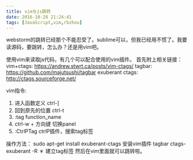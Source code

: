 ```yaml
---
title: vim与js跳转
date: 2016-10-28 21:24:41
tags: [JavaScript,vim,rbzhou]
---
```


webstorm的跳转已经那个不能忍受了。sublime可以，但我已经用不惯了。我要读源码，要跳转，怎么办？还是用vim吧。

使用vim来读取js代码，有几个可以配合使用的vim插件。
首先附上相关链接：
vim+ctags: https://andrew.stwrt.ca/posts/vim-ctags/
tagbar: https://github.com/majutsushi/tagbar
exuberant ctags: http://ctags.sourceforge.net/

<!-- more -->
vim指令:
  1. 进入函数定义 ctrl-]
  2. 回到原先的位置 ctrl-t
  3. :tag function_name
  4. ctrl-w + 方向键 切换panel
  5. :CtrlPTag ctrlP插件，搜索tag标签

操作方法：
sudo apt-get install exuberant-ctags
安装vim插件 tagbar
ctags-exuberant -R ＊ 建立tag标签
然后在vim里面就可以跳转啦。